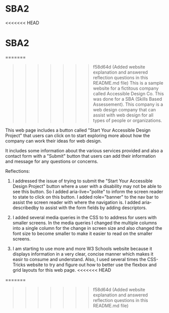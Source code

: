# SBA2

<<<<<<< HEAD
# SBA2

=======
>>>>>>> f58d64d (Added website explanation and answered reflection questions in this README.md file)
This is a sample website for a fictitous company called Accessible Design Co. This was done for a SBA (Skills Based Assessement). This company is a web design company that can assist with web design for all types of people or organizations.

This web page includes a button called "Start Your Accessible Design Project" that users can click on to start exploring more about how the company can work their ideas for web design. 

It includes some information about the various services provided and also a contact form with a "Submit" button that users can add their information and message for any questions or concerns. 




Reflections:
1) I addressed the issue of trying to submit the "Start Your Accessible Design Project" button where a user with a disability may not be able to see this button. So I added aria-live="polite" to inform the screen reader to state to click on this button. I added role="banner" to the nav bar to assist the screen reader with where the navigation is. I added aria-describedby to assist with the form fields by adding descriptors.


2) I added several media queries in the CSS to to address for users with smaller screens. In the media queries I changed the multiple columns into a single column for the change in screen size and also changed the font size to become smaller to make it easier to read on the smaller screens. 


3) I am starting to use more and more W3 Schools website because it displays information in a very clear, concise manner which makes it easir to consume and understand. Also, I used several times the CSS-Tricks website to try and figure out how to better use the flexbox and grid layouts for this web page. 
<<<<<<< HEAD



=======
>>>>>>> f58d64d (Added website explanation and answered reflection questions in this README.md file)
